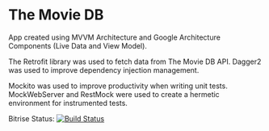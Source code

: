 # The Movie DB

App created using MVVM Architecture and Google Architecture Components (Live Data and View Model).

The Retrofit library was used to fetch data from The Movie DB API. Dagger2 was used to improve dependency injection management.

Mockito was used to improve productivity when writing unit tests.
MockWebServer and RestMock were used to create a hermetic environment for instrumented tests.


Bitrise Status: [![Build Status](https://www.bitrise.io/app/633154dd1054f6ef/status.svg?token=L0W7YomnKx0tKB7_mNPv4Q&branch=develop)](https://www.bitrise.io/app/633154dd10¡¡54f6ef)